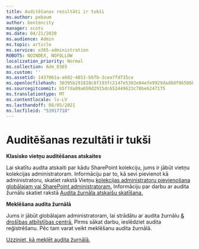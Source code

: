 ```yaml
---
title: Auditēšanas rezultāti ir tukši
ms.author: pebaum
author: bentoncity
manager: scotv
ms.date: 04/21/2020
ms.audience: Admin
ms.topic: article
ms.service: o365-administration
ROBOTS: NOINDEX, NOFOLLOW
localization_priority: Normal
ms.collection: Adm_O365
ms.custom: ''
ms.assetid: 1437061a-a602-4853-b5fb-3cea7fd735ce
ms.openlocfilehash: 30395b291818c8f193fc2147e5302e04efe9929dad8df96586be1c3e75bd35aa
ms.sourcegitcommit: b5f7da89a650d2915dc652449623c78be6247175
ms.translationtype: MT
ms.contentlocale: lv-LV
ms.lasthandoff: 08/05/2021
ms.locfileid: "53917718"
---
```

# <a name="auditing-results-are-blank"></a>Auditēšanas rezultāti ir tukši

 **Klasisko vietņu auditēšanas atskaites**
  
Lai skatītu audita atskaiti par kādu SharePoint kolekciju, jums ir jābūt vietņu kolekcijas administratoram. Informāciju par to, kā sevi pievienot kā administratoru, skatiet rakstā Vietņu [kolekcijas administratoru pievienošana globālajam vai SharePoint administratoram.](https://go.microsoft.com/fwlink/?linkid=869390) Informāciju par darbu ar audita žurnālu skatiet rakstā [Audita žurnāla atskaišu skatīšana.](https://go.microsoft.com/fwlink/?linkid=395237) 
  
 **Meklēšana audita žurnālā**
  
Jums ir jābūt globālajam administratoram, lai strādātu ar audita žurnālu [ &amp; drošības atbilstības centrā.](https://protection.office.com) Pirms sākat darbu, ieslēdziet audita reģistrēšanu. Pēc tam varat veikt meklēšanu audita žurnālā. 
  
[Uzziniet, kā meklēt audita žurnālā.](https://go.microsoft.com/fwlink/?linkid=708432)
  

